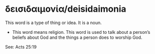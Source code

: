 # δεισιδαιμονία/deisidaimonia 
This word is a type of thing or idea. It is a noun. 

* This word means religion. This word is used to talk about a person’s beliefs about God and the things a person does to worship God. 

See: Acts 25:19
